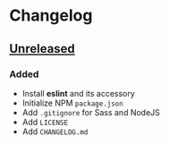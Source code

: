 # Changelog

## [Unreleased]

### Added

-   Install **eslint** and its accessory
-   Initialize NPM `package.json`
-   Add `.gitignore` for Sass and NodeJS
-   Add `LICENSE`
-   Add `CHANGELOG.md`

[Unreleased]: https://github.com/snakeneedy/template-website/compare/master...develop
